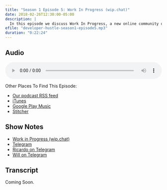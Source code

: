 ```yaml
---
title: "Season 1 Episode 5: Work In Progress (wip.chat)"
date: 2018-02-26T12:30:00-05:00
description: |
  In this episode we discuss Work In Progress, a new online community of makers geared towards motivating each other to ship projects.
efile: "developer-hustle-season1-episode5.mp3"
duration: "0:22:24"
---
```


## Audio

<audio style="width:100%;" controls>
	<source src="http://dl.developerhustle.io/developer-hustle-season1-episode5.mp3" type="audio/mpeg" />
</audio>

Other Places To Find This Episode:

- [Our podcast RSS feed](https://DeveloperHustle.io/episodes/index.xml)
- [iTunes](https://itunes.apple.com/us/podcast/developer-hustle/id1338544467)
- [Google Play Music](https://playmusic.app.goo.gl/?ibi=com.google.PlayMusic&isi=691797987&ius=googleplaymusic&apn=com.google.android.music&link=https://play.google.com/music/m/Iurdet57b3zqqvalbsksrvbinse?t%3DDeveloper_Hustle%26pcampaignid%3DMKT-na-all-co-pr-mu-pod-16)
- [Stitcher](http://stitcher.com/s?fid=165580&refid=stpr)

## Show Notes

- [Work in Progress (wip.chat)](https://wip.chat/)
- [Telegram](https://telegram.org/)
- [Ricardo on Telegram](http://t.me/felicianotech)
- [Will on Telegram](http://t.me/willblew)

## Transcript

Coming Soon.
